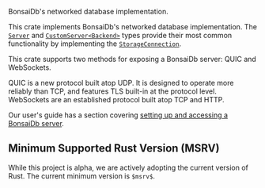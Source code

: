 BonsaiDb's networked database implementation.

This crate implements BonsaiDb's networked database implementation. The
[`Server`]($server-alias$) and [`CustomServer<Backend>`]($customserver-type$)
types provide their most common functionality by implementing the
[`StorageConnection`]($storage-connection-trait$).

This crate supports two methods for exposing a BonsaiDb server: QUIC and
WebSockets.

QUIC is a new protocol built atop UDP. It is designed to operate more
reliably than TCP, and features TLS built-in at the protocol level.
WebSockets are an established protocol built atop TCP and HTTP.

Our user's guide has a section covering [setting up and accessing a BonsaiDb
server]($pages-base$/guide/integration/server.html).

## Minimum Supported Rust Version (MSRV)

While this project is alpha, we are actively adopting the current version of
Rust. The current minimum version is `$msrv$`.
